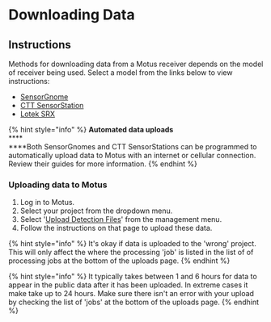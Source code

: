 # Downloading Data

## Instructions

Methods for downloading data from a Motus receiver depends on the model of receiver being used. Select a model from the links below to view instructions:

* [SensorGnome](https://docs.motus.org/sensorgnome/)
* [CTT SensorStation](https://store.celltracktech.com/pages/installation-guides)
* [Lotek SRX](https://fccid.io/FW9SRX800/User-Manual/User-Manual-2328127)

{% hint style="info" %}
**Automated data uploads**\
****\
****Both SensorGnomes and CTT SensorStations can be programmed to automatically upload data to Motus with an internet or cellular connection. Review their guides for more information.
{% endhint %}

### **Uploading data to Motus**

1. Log in to Motus.
2. Select your project from the dropdown menu.
3. Select '[Upload Detection Files](https://motus.org/data/project/sgJobs)' from the management menu.
4. Follow the instructions on that page to upload these data.

{% hint style="info" %}
It's okay if data is uploaded to the 'wrong' project. This will only affect the where the processing 'job' is listed in the list of of processing jobs at the bottom of the uploads page.
{% endhint %}

{% hint style="info" %}
It typically takes between 1 and 6 hours for data to appear in the public data after it has been uploaded. In extreme cases it make take up to 24 hours. Make sure there isn't an error with your upload by checking the list of 'jobs' at the bottom of the uploads page.
{% endhint %}
